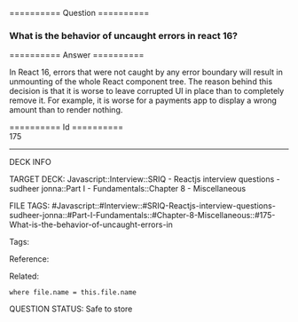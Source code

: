 ========== Question ==========  

### What is the behavior of uncaught errors in react 16?  

========== Answer ==========  

In React 16, errors that were not caught by any error boundary will result in
unmounting of the whole React component tree. The reason behind this decision is
that it is worse to leave corrupted UI in place than to completely remove it.
For example, it is worse for a payments app to display a wrong amount than to
render nothing.

========== Id ==========  
175

---

DECK INFO

TARGET DECK: Javascript::Interview::SRIQ - Reactjs interview questions - sudheer jonna::Part I - Fundamentals::Chapter 8 - Miscellaneous

FILE TAGS: #Javascript::#Interview::#SRIQ-Reactjs-interview-questions-sudheer-jonna::#Part-I-Fundamentals::#Chapter-8-Miscellaneous::#175-What-is-the-behavior-of-uncaught-errors-in

Tags:

Reference:

Related:

```dataview
where file.name = this.file.name
```
QUESTION STATUS: Safe to store
